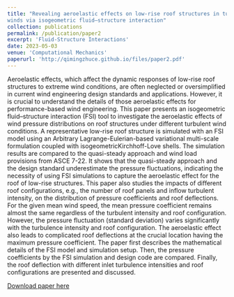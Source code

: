 ```yaml
---
title: "Revealing aeroelastic effects on low-rise roof structures in turbulent
winds via isogeometric fluid–structure interaction"
collection: publications
permalink: /publication/paper2
excerpt: 'Fluid-Structure Interactions'
date: 2023-05-03
venue: 'Computational Mechanics'
paperurl: 'http://qimingzhuce.github.io/files/paper2.pdf'
---
```

Aeroelastic effects, which affect the dynamic responses of low-rise roof structures to extreme wind conditions, are often
neglected or oversimplified in current wind engineering design standards and applications. However, it is crucial to understand
the details of those aeroelastic effects for performance-based wind engineering. This paper presents an isogeometric
fluid–structure interaction (FSI) tool to investigate the aeroelastic effects of wind pressure distributions on roof structures
under different turbulent wind conditions. A representative low-rise roof structure is simulated with an FSI model using an
Arbitrary Lagrange-Eulerian-based variational multi-scale formulation coupled with isogeometricKirchhoff-Love shells. The
simulation results are compared to the quasi-steady approach and wind load provisions from ASCE 7-22. It shows that the
quasi-steady approach and the design standard underestimate the pressure fluctuations, indicating the necessity of using FSI
simulations to capture the aeroelastic effect for the roof of low-rise structures. This paper also studies the impacts of different
roof configurations, e.g., the number of roof panels and inflow turbulent intensity, on the distribution of pressure coefficients
and roof deflections. For the given mean wind speed, the mean pressure coefficient remains almost the same regardless of
the turbulent intensity and roof configuration. However, the pressure fluctuation (standard deviation) varies significantly with
the turbulence intensity and roof configuration. The aeroelastic effect also leads to complicated roof deflections at the crucial
location having the maximum pressure coefficient. The paper first describes the mathematical details of the FSI model
and simulation setup. Then, the pressure coefficients by the FSI simulation and design code are compared. Finally, the roof
deflection with different inlet turbulence intensities and roof configurations are presented and discussed.

[Download paper here](http://qimingzhuce.github.io/files/paper2.pdf)
